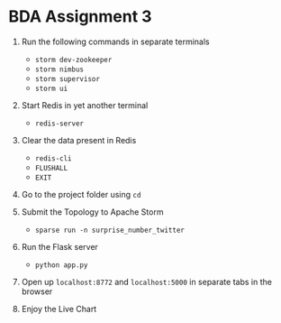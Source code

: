 # BDA Assignment 3

1. Run the following commands in separate terminals
    - `storm dev-zookeeper`
    - `storm nimbus`
    - `storm supervisor`
    - `storm ui`

2. Start Redis in yet another terminal
    - `redis-server`

3. Clear the data present in Redis
    - `redis-cli`
    - `FLUSHALL`
    - `EXIT`

4. Go to the project folder using `cd`

4. Submit the Topology to Apache Storm
    - `sparse run -n surprise_number_twitter`

5. Run the Flask server
    - `python app.py`

6. Open up `localhost:8772` and `localhost:5000` in separate tabs in the browser

7. Enjoy the Live Chart